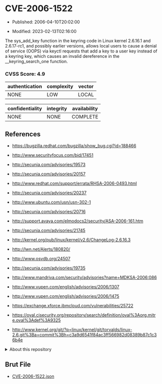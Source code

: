 # CVE-2006-1522

- Published: 2006-04-10T20:02:00

- Modified: 2023-02-13T02:16:00

The sys_add_key function in the keyring code in Linux kernel 2.6.16.1 and 2.6.17-rc1, and possibly earlier versions, allows local users to cause a denial of service (OOPS) via keyctl requests that add a key to a user key instead of a keyring key, which causes an invalid dereference in the __keyring_search_one function.

### CVSS Score: **4.9**

| authentication | complexity | vector |
| --- | --- | --- |
| NONE | LOW | LOCAL |

| confidentiality | integrity | availability |
| --- | --- | --- |
| NONE | NONE | COMPLETE |

## References

* https://bugzilla.redhat.com/bugzilla/show_bug.cgi?id=188466

* http://www.securityfocus.com/bid/17451

* http://secunia.com/advisories/19573

* http://secunia.com/advisories/20157

* http://www.redhat.com/support/errata/RHSA-2006-0493.html

* http://secunia.com/advisories/20237

* http://www.ubuntu.com/usn/usn-302-1

* http://secunia.com/advisories/20716

* http://support.avaya.com/elmodocs2/security/ASA-2006-161.htm

* http://secunia.com/advisories/21745

* http://kernel.org/pub/linux/kernel/v2.6/ChangeLog-2.6.16.3

* http://lwn.net/Alerts/180820/

* http://www.osvdb.org/24507

* http://secunia.com/advisories/19735

* http://www.mandriva.com/security/advisories?name=MDKSA-2006:086

* http://www.vupen.com/english/advisories/2006/1307

* http://www.vupen.com/english/advisories/2006/1475

* https://exchange.xforce.ibmcloud.com/vulnerabilities/25722

* https://oval.cisecurity.org/repository/search/definition/oval%3Aorg.mitre.oval%3Adef%3A9325

* http://www.kernel.org/git/?p=linux/kernel/git/torvalds/linux-2.6.git%3Ba=commit%3Bh=c3a9d6541f84ac3ff566982d08389b87c1c36b4e

<details>
<summary>About this repository</summary> 

  This repository is part of the project [Live Hack CVE](https://github.com/Live-Hack-CVE). Main website can be found [www.live-hack.org](https://www.live-hack.org) 
  
  Made by [Sn0wAlice](https://github.com/Sn0wAlice) for the people that care about security and need to have a feed of the latest CVEs. Hope you enjoy it, don't forget to star the repo and follow me on [Twitter](https://twitter.com/Sn0wAlice) and [Github](https://github.com/Sn0wAlice). And that is my [personnal website](https://www.alice-snow.me/)

  - [Home Page](https://github.com/Live-Hack-CVE)
  - [Framework](https://github.com/Live-Hack-CVE/cve-framework)
  - [CVE database](https://github.com/Live-Hack-CVE/full_database)
  - [Changelog](https://github.com/Live-Hack-CVE/Changelog)
</details>

## Brut File

* [CVE-2006-1522.json](https://raw.githubusercontent.com/Live-Hack-CVE/full_database/main/cves/2006/CVE-2006-1522.json)

